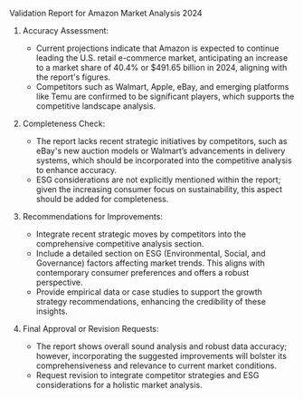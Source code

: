 Validation Report for Amazon Market Analysis 2024

1. Accuracy Assessment:
   - Current projections indicate that Amazon is expected to continue leading the U.S. retail e-commerce market, anticipating an increase to a market share of 40.4% or $491.65 billion in 2024, aligning with the report's figures.
   - Competitors such as Walmart, Apple, eBay, and emerging platforms like Temu are confirmed to be significant players, which supports the competitive landscape analysis.

2. Completeness Check:
   - The report lacks recent strategic initiatives by competitors, such as eBay's new auction models or Walmart’s advancements in delivery systems, which should be incorporated into the competitive analysis to enhance accuracy.
   - ESG considerations are not explicitly mentioned within the report; given the increasing consumer focus on sustainability, this aspect should be added for completeness.

3. Recommendations for Improvements:
   - Integrate recent strategic moves by competitors into the comprehensive competitive analysis section.
   - Include a detailed section on ESG (Environmental, Social, and Governance) factors affecting market trends. This aligns with contemporary consumer preferences and offers a robust perspective.
   - Provide empirical data or case studies to support the growth strategy recommendations, enhancing the credibility of these insights.

4. Final Approval or Revision Requests:
   - The report shows overall sound analysis and robust data accuracy; however, incorporating the suggested improvements will bolster its comprehensiveness and relevance to current market conditions.
   - Request revision to integrate competitor strategies and ESG considerations for a holistic market analysis.